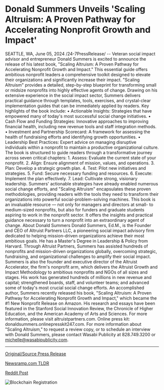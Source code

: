 # Donald Summers Unveils 'Scaling Altruism: A Proven Pathway for Accelerating Nonprofit Growth and Impact'

SEATTLE, WA, June 05, 2024 /24-7PressRelease/ -- Veteran social impact advisor and entrepreneur Donald Summers is excited to announce the release of his latest book, "Scaling Altruism: A Proven Pathway for Accelerating Nonprofit Growth and Impact." This essential guide offers ambitious nonprofit leaders a comprehensive toolkit designed to elevate their organizations and significantly increase their impact.  "Scaling Altruism" provides a detailed, step-by-step blueprint for transforming small or midsize nonprofits into highly effective agents of change. Drawing on his extensive experience in the social impact sector, Summers delivers practical guidance through templates, tools, exercises, and crystal-clear implementation guides that can be immediately applied by readers.  Key highlights of the book include:  •	Actionable Insights: Strategies that have empowered many of today's most successful social change initiatives. •	Cash Flow and Funding Strategies: Innovative approaches to improving financial health, including new revenue tools and staff integration methods. •	Investment and Partnership Scorecard: A framework for assessing the health of fundraising efforts and identifying growth opportunities. •	Leadership Best Practices: Expert advice on managing disruptive individuals within a nonprofit to maintain a productive organizational culture.  The book is structured to guide readers through a transformative journey across seven critical chapters:  1.	Assess: Evaluate the current state of your nonprofit. 2.	Align: Ensure alignment of mission, values, and operations. 3.	Plan: Develop a strategic growth plan. 4.	Test: Pilot new initiatives and strategies. 5.	Fund: Secure necessary funding and resources. 6.	Execute: Implement the plan effectively. 7.	Lead: Cultivate strong, visionary leadership.  Summers' actionable strategies have already enabled numerous social change efforts, and "Scaling Altruism" encapsulates these proven methodologies, providing readers with the tools they need to transform their organizations into powerful social-problem-solving machines. This book is an invaluable resource — not only for managers and directors at small- to medium-sized nonprofits, but also for funders and graduate students aspiring to work in the nonprofit sector. It offers the insights and practical guidance necessary to turn a nonprofit into an extraordinary agent of change.  About Donald Summers Donald Summers, Ed.M., is the Founder and CEO of Altruist Partners LLC, a pioneering social impact advisory firm dedicated to helping mission-driven organizations achieve their most ambitious goals. He has a Master's Degree in Leadership & Policy from Harvard. Through Altruist Partners, Summers has assisted hundreds of nonprofits and mission-driven organizations globally, overcoming strategic, fundraising, and organizational challenges to amplify their social impact. Summers is also the founder and executive director of the Altruist Accelerator, the firm's nonprofit arm, which delivers the Altruist Growth and Impact Methodology to ambitious nonprofits and NGOs of all sizes and stages. His work has generated hundreds of millions in new revenue and capital; strengthened boards, staff, and volunteer teams; and advanced some of today's most crucial social change efforts. An accomplished author, Summers recently released his book, "Scaling Altruism: A Proven Pathway for Accelerating Nonprofit Growth and Impact," which became the #1 New Nonprofit Release on Amazon. His research and essays have been featured in the Stanford Social Innovation Review, the Chronicle of Higher Education, and the American Academy of Arts and Sciences. For more information, please visit altruistpartners.com.  Online press kit: donaldsummers.onlinepresskit247.com.  For more information about "Scaling Altruism," to request a review copy, or to schedule an interview with Donald Summers, please contact Wasabi Publicity at 828.749.3200 or michelle@wasabipublicity.com. 

---

[Original/Source Press Release](https://www.24-7pressrelease.com/press-release/511433/donald-summers-unveils-scaling-altruism-a-proven-pathway-for-accelerating-nonprofit-growth-and-impact)
                    

[Newsramp.com TLDR](None) 



[Reddit Post](https://www.reddit.com/r/BookNews/comments/1d8jytw/new_book_release_scaling_altruism_by_donald/) 



![Blockchain Registration](https://cdn.newsramp.app/24-7PressRelease/qrcode/246/5/lean0DlV.webp)